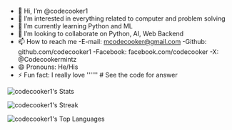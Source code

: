 - 👋 Hi, I’m @codecooker1
- 👀 I’m interested in everything related to computer and problem solving
- 🌱 I’m currently learning Python and ML
- 💞️ I’m looking to collaborate on Python, AI, Web Backend
- 📫 How to reach me
   -E-mail: mcodecooker@gmail.com
   -Github: github.com/codecooker1
   -Facebook: facebook.com/codecooker
   -X: @Codecookermintz
- 😄 Pronouns: He/His
- ⚡ Fun fact: I really love '''<myself>'''   # See the code for answer

<!---
codecooker1/codecooker1 is a ✨ special ✨ repository because its `README.md` (this file) appears on your GitHub profile.
You can click the Preview link to take a look at your changes.
--->


![codecooker1's Stats](https://github-readme-stats.vercel.app/api?username=codecooker1&theme=nord&show_icons=true&hide_border=true&count_private=false)


![codecooker1's Streak](https://github-readme-streak-stats.herokuapp.com/?user=codecooker1&theme=nord&hide_border=true)


![codecooker1's Top Languages](https://github-readme-stats.vercel.app/api/top-langs/?username=codecooker1&theme=nord&show_icons=true&hide_border=true&layout=compact)
